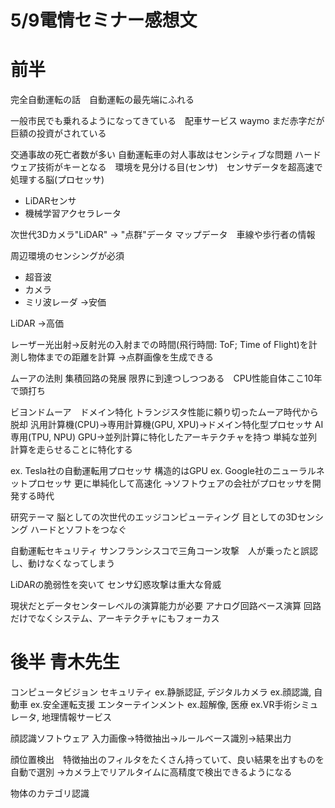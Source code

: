 # 5/9電情セミナー感想文

# 前半

完全自動運転の話　自動運転の最先端にふれる

一般市民でも乗れるようになってきている　配車サービス waymo
まだ赤字だが巨額の投資がされている

交通事故の死亡者数が多い
自動運転車の対人事故はセンシティブな問題
ハードウェア技術がキーとなる　環境を見分ける目(センサ)　センサデータを超高速で処理する脳(プロセッサ)


- LiDARセンサ
- 機械学習アクセラレータ


次世代3Dカメラ"LiDAR" → "点群"データ
マップデータ　車線や歩行者の情報

周辺環境のセンシングが必須
- 超音波
- カメラ
- ミリ波レーダ
→安価

LiDAR
→高価

レーザー光出射→反射光の入射までの時間(飛行時間: ToF; Time of Flight)を計測し物体までの距離を計算
→点群画像を生成できる

ムーアの法則 集積回路の発展
限界に到達つしつつある　CPU性能自体ここ10年で頭打ち

ビヨンドムーア　ドメイン特化 トランジスタ性能に頼り切ったムーア時代から脱却
汎用計算機(CPU)→専用計算機(GPU, XPU)→ドメイン特化型プロセッサ AI専用(TPU, NPU)
GPU→並列計算に特化したアーキテクチャを持つ 単純な並列計算を走らせることに特化する


ex. Tesla社の自動運転用プロセッサ 構造的はGPU
ex. Google社のニューラルネットプロセッサ 更に単純化して高速化 →ソフトウェアの会社がプロセッサを開発する時代


研究テーマ
脳としての次世代のエッジコンピューティング
目としての3Dセンシング
ハードとソフトをつなぐ

自動運転セキュリティ
サンフランシスコで三角コーン攻撃　人が乗ったと誤認し、動けなくなってしまう

LiDARの脆弱性を突いて センサ幻惑攻撃は重大な脅威

現状だとデータセンターレベルの演算能力が必要
アナログ回路ベース演算 回路だけでなくシステム、アーキテクチャにもフォーカス


# 後半 青木先生
コンピュータビジョン
セキュリティ ex.静脈認証, デジタルカメラ ex.顔認識, 自動車 ex.安全運転支援
エンターテインメント ex.超解像, 医療 ex.VR手術シミュレータ, 地理情報サービス

顔認識ソフトウェア
入力画像→特徴抽出→ルールベース識別→結果出力

顔位置検出　特徴抽出のフィルタをたくさん持っていて、良い結果を出すものを自動で選別
→カメラ上でリアルタイムに高精度で検出できるようになる

物体のカテゴリ認識



